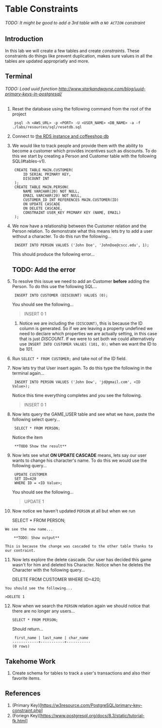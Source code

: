 # Table Constraints #
###### TODO: It might be good to add a 3rd table with a `NO ACTION` constraint ######

## Introduction ##

In this lab we will create a few tables and create *constraints*. These constraints do things like prevent duplication, makes sure values in all the tables are updated appropriatly and more. 

## Terminal ##

###### TODO: Load uuid function http://www.starkandwayne.com/blog/uuid-primary-keys-in-postgresql/ 

1. Reset the database using the following command from the root of the project<a name="reset-sql"></a>

        psql -h <AWS_URL> -p <PORT> -U <USER_NAME> <DB_NAME> -a -f ./labs/resources/sql/resetdb.sql

2. Connect to [the RDS instance and coffeeshop db](./creating_rds_instance.md#connect-psql)
4. We would like to track people and provide them with the ability to become a customer which provides incentives such as discounts. To do this we start by creating a Person and Customer table with the following SQL(#tables-v1).

        CREATE TABLE MAIN.CUSTOMER(
            ID SERIAL PRIMARY KEY,
            DISCOUNT INT
        );
        CREATE TABLE MAIN.PERSON(
            NAME VARCHAR(20) NOT NULL,
            EMAIL VARCHAR(20) NOT NULL,
            CUSTOMER_ID INT REFERENCES MAIN.CUSTOMER(ID)
            ON UPDATE CASCADE
            ON DELETE CASCADE,
            CONSTRAINT USER_KEY PRIMARY KEY (NAME, EMAIL)
        );
        

5. We now have a relationship between the Customer relation and the Person relation. To demonstrate what this means lets try to add a user without a character. To do this run the following...

        INSERT INTO PERSON VALUES ('John Doe', 'JohnDoe@cscc.edu', 1);

    This should produce the following error...

    ## TODO: Add the error

6. To resolve this issue we need to add an Customer **before** adding the Person. To do this use the following SQL...

        INSERT INTO CUSTOMER (DISCOUNT) VALUES (0);

    You should see the following...

    > INSERT 0 1

    1. Notice we are including the `(DISCOUNT)`, this is because the ID column is generated. So if we are leaving a property undefined we need to declare which properties we are actually setting, in this case that is just *DISCOUNT*. If we were to set both we could alternatively use `INSERT INTO CUSTOMER VALUES (101, 0);` when we want the ID to be *101*.

7. Run `SELECT * FROM CUSTOMER;` and take not of the ID field.    
    
7. Now lets try that User insert again. To do this type the following in the terminal again...

        INSERT INTO PERSON VALUES ('John Dow', 'jd@gmail.com', <ID Value>);

    Notice this time everything completes and you see the following.
    > INSERT 0 1

8. Now lets query the GAME_USER table and see what we have, paste the following select query...

        SELECT * FROM PERSON;

    Notice the item

        **TODO Show the result**

9. Now lets see what **ON UPDATE CASCADE** means, lets say our user wants to change his character's name. To do this we would use the following query...

        UPDATE CUSTOMER
        SET ID=420
        WHERE ID = <ID Value>;

    You should see the following...

    > UPDATE 1

10.  Now notice we haven't updated `PERSON` at all but when we run

        SELECT * FROM PERSON;

    We see the new name...

        **TODO: Show output**

    This is because the change was cascaded to the other table thanks to our contraint.

11.  Now lets explore the delete cascade. Our user has decided this game wasn't for him and deleted his Character. Notice when he deletes the Character with the following query...

        DELETE FROM CUSTOMER WHERE ID=420;

    You should see the following...
    
    >DELETE 1

12. Now when we search the `PERSON` relation again we should notice that there are no longer any users...

        SELECT * FROM PERSON;

    Should return...

         first_name | last_name | char_name 
        ------------+-----------+-----------
        (0 rows)

## Takehome Work

1. Create schema for tables to track a user's transactions and also their favorite items.

## References ##
1. (Primary Key)[https://w3resource.com/PostgreSQL/primary-key-constraint.php]
2. (Foriegn Key)[https://www.postgresql.org/docs/8.3/static/tutorial-fk.html]


